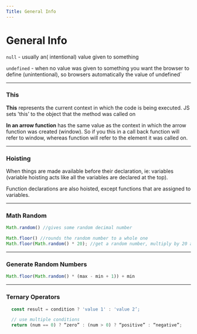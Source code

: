 ```yaml
---
Title: General Info
---
```

# General Info

`null` - usually an( intentional) value given to something

`undefined` - when no value was given to something you want the browser to define (unintentional), so browsers automatically the value of undefined`

---


### This
**This** represents the current context in which the code is being executed.
JS sets 'this’ to the object that the method was called on

**In an arrow function** has the same value as the context in which the arrow function was created (window). So if you this in a call back function will refer to window, whereas function will refer to the element it was called on.

---

### Hoisting
When things are made available before their declaration, ie: variables (variable hoisting acts like all the variables are declared at the top).

Function declarations are also hoisted, except functions that are assigned to variables.

---

### Math Random

```js
Math.random() //gives some random decimal number

Math.floor() //rounds the random number to a whole one
Math.floor(Math.random() * 20); //get a random number, multiply by 20 and return the whole number. This will return a number between 0 and 19.
```

---

### Generate Random Numbers

```js
Math.floor(Math.random() * (max - min + 1)) + min
```

---

### Ternary Operators

```js
  const result = condition ? 'value 1' : 'value 2’;

  // use multiple conditions
  return (num == 0) ? “zero” : (num > 0) ? “positive” : “negative”;
```